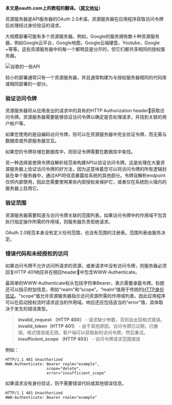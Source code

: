 
**本文是oauth.com上的教程的翻译。（[原文地址](https://www.oauth.com)）**

资源服务器是API服务器的OAuth 2.0术语。资源服务器在应用程序获取访问令牌后处理经过身份验证的请求。

大规模部署可能有多个资源服务器。例如，Google的服务拥有数十种资源服务器，例如Google云平台，Google地图，Google云端硬盘，Youtube，Google +等等。这些资源服务器中的每一个都明显是分开的，但它们都共享相同的授权服务器。

![谷歌的一些API](https://ws4.sinaimg.cn/large/006tKfTcly1ftiyxmx2rrj30ox0dbgoc.jpg)

较小的部署通常只有一个资源服务器，并且通常构建为与授权服务器相同的代码库或相同部署的一部分。

### 验证访问令牌

资源服务器将从应用发出的请求中的具有的HTTP Authorization header获取访问令牌。资源服务器需要能够验证访问令牌以确定是否处理请求，并找到关联的用户帐户等。

如果您使用的是自编码访问令牌，则可以在资源服务器中完全验证令牌，而无需与数据库或外部服务器交互。

如果您的令牌存储在数据库中，则验证令牌需要在数据库中查找。

另一种选择是使用令牌自解析规范来构建API以验证访问令牌。这是处理在大量资源服务器上验证访问令牌的好方法，因为这意味着您可以将访问令牌的所有逻辑封装在单个服务器中，通过API将信息暴露给系统的其他部分。令牌自解析endpoint仅供内部使用，因此您需要使用某些内部授权来保护它，或者仅在系统防火墙内的服务器上启用它。

### 验证范围

资源服务器需要知道与访问令牌关联的范围列表。如果访问令牌中的作用域不包含执行指定操作所需的作用域，则服务器负责拒绝请求。

OAuth 2.0规范本身没有定义任何范围，也没有范围的注册表。范围列表由服务决定。

### 错误代码和未经授权的访问

如果访问令牌不允许访问所请求的资源，或者请求中没有访问令牌，则服务器必须回复HTTP 401响应并在相应header中包含WWW-Authenticate。

最简单的WWW-Authenticate标头包括字符串Bearer，表示需要承载令牌。标题还可以指示附加信息，例如“realm”和“scope”。“realm”值用于传统的[HTTP身份验证](https://tools.ietf.org/html/rfc2617)。“scope”值允许资源服务器指示访问资源所需的作用域列表，因此应用程序可以在启动授权流时请求适当的作用域。响应还应包括适当的“error”值，具体取决于发生的错误类型。

> **invalid_request （HTTP 400）** - 请求缺少参数，否则会出现格式错误。
> **invalid_token（HTTP 401）** - 由于其他原因，访问令牌已过期，已撤销，格式错误或无效。客户端可以获取新的访问令牌，然后重试。
> **insufficient_scope （HTTP 403）** - 访问令牌请求范围错误

例如：

```http
HTTP/1.1 401 Unauthorized
WWW-Authenticate: Bearer realm="example",
                  scope="delete",
                  error="insufficient_scope"
```

如果请求没有身份验证，则不需要错误代码或其他错误信息。

```http
HTTP/1.1 401 Unauthorized
WWW-Authenticate: Bearer realm="example"
```